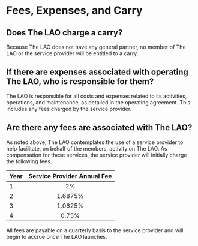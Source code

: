 # Fees, Expenses, and Carry

## Does The LAO charge a carry?

Because The LAO does not have any general partner, no member of The LAO or the service provider will be entitled to a carry.

## If there are expenses associated with operating The LAO, who is responsible for them?

The LAO is responsible for all costs and expenses related to its activities, operations, and maintenance, as detailed in the operating agreement. This includes any fees charged by the service provider.

## Are there any fees are associated with The LAO?

As noted above, The LAO contemplates the use of a service provider to help facilitate, on behalf of the members, activity on The LAO. As compensation for these services, the service provider will initially charge the following fees.

| Year | Service Provider Annual Fee |
| ---- | :-------------------------: |
| 1    |             2%              |
| 2    |           1.6875%           |
| 3    |           1.0625%           |
| 4    |            0.75%            |

All fees are payable on a quarterly basis to the service provider and will begin to accrue once The LAO launches.
